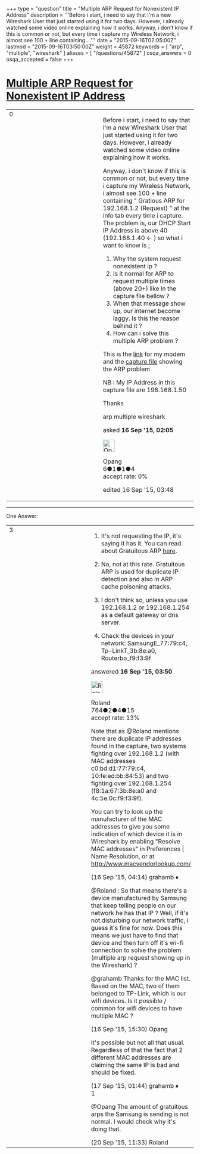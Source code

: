 +++
type = "question"
title = "Multiple ARP Request for Nonexistent IP Address"
description = '''Before i start, i need to say that i&#x27;m a new Wireshark User that just started using it for two days. However, i already watched some video online explaining how it works.  Anyway, i don&#x27;t know if this is common or not, but every time i capture my Wireless Network, i almost see 100 + line containing ...'''
date = "2015-09-16T02:05:00Z"
lastmod = "2015-09-16T03:50:00Z"
weight = 45872
keywords = [ "arp", "multiple", "wireshark" ]
aliases = [ "/questions/45872" ]
osqa_answers = 0
osqa_accepted = false
+++

<div class="headNormal">

# [Multiple ARP Request for Nonexistent IP Address](/questions/45872/multiple-arp-request-for-nonexistent-ip-address)

</div>

<div id="main-body">

<div id="askform">

<table id="question-table" style="width:100%;"><colgroup><col style="width: 50%" /><col style="width: 50%" /></colgroup><tbody><tr class="odd"><td style="width: 30px; vertical-align: top"><div class="vote-buttons"><div id="post-45872-score" class="post-score" title="current number of votes">0</div><div id="favorite-count" class="favorite-count"></div></div></td><td><div id="item-right"><div class="question-body"><p>Before i start, i need to say that i'm a new Wireshark User that just started using it for two days. However, i already watched some video online explaining how it works.</p><p>Anyway, i don't know if this is common or not, but every time i capture my Wireless Network, i almost see 100 + line containing " Gratious ARP for 192.168.1.2 (Request) " at the info tab every time i capture. The problem is, our DHCP Start IP Address is above 40 (192.168.1.40 &lt;- ) so what i want to know is ;</p><ol><li>Why the system request nonexistent ip ?</li><li>Is it normal for ARP to request multiple times (above 20+) like in the capture file bellow ?</li><li>When that message show up, our internet become laggy. Is this the reason behind it ?</li><li>How can i solve this multiple ARP problem ?</li></ol><p>This is the <a href="https://osqa-ask.wireshark.org/upfiles/1_r2nFFAd.PNG">link</a> for my modem and the <a href="https://drive.google.com/open?id=0B7xyxLOLfrxRRXk4SEs3ZW9TRlE">capture file</a> showing the ARP problem</p><p>NB : My IP Address in this capture file are 198.168.1.50</p><p>Thanks</p></div><div id="question-tags" class="tags-container tags">arp multiple wireshark</div><div id="question-controls" class="post-controls"></div><div class="post-update-info-container"><div class="post-update-info post-update-info-user"><p>asked <strong>16 Sep '15, 02:05</strong></p><img src="https://secure.gravatar.com/avatar/58836c7f49882454c437177476f0331a?s=32&amp;d=identicon&amp;r=g" class="gravatar" width="32" height="32" alt="Opang&#39;s gravatar image" /><p>Opang<br />
<span class="score" title="6 reputation points">6</span><span title="1 badges"><span class="badge1">●</span><span class="badgecount">1</span></span><span title="1 badges"><span class="silver">●</span><span class="badgecount">1</span></span><span title="4 badges"><span class="bronze">●</span><span class="badgecount">4</span></span><br />
<span class="accept_rate" title="Rate of the user&#39;s accepted answers">accept rate:</span> <span title="Opang has no accepted answers">0%</span></p></div><div class="post-update-info post-update-info-edited"><p>edited 16 Sep '15, 03:48</p></div></div><div id="comments-container-45872" class="comments-container"></div><div id="comment-tools-45872" class="comment-tools"></div><div class="clear"></div><div id="comment-45872-form-container" class="comment-form-container"></div><div class="clear"></div></div></td></tr></tbody></table>

------------------------------------------------------------------------

<div class="tabBar">

<span id="sort-top"></span>

<div class="headQuestions">

One Answer:

</div>

</div>

<span id="45874"></span>

<div id="answer-container-45874" class="answer">

<table style="width:100%;"><colgroup><col style="width: 50%" /><col style="width: 50%" /></colgroup><tbody><tr class="odd"><td style="width: 30px; vertical-align: top"><div class="vote-buttons"><div id="post-45874-score" class="post-score" title="current number of votes">3</div></div></td><td><div class="item-right"><div class="answer-body"><ol><li><p>It's not requesting the IP, it's saying it has it. You can read about Gratuitous ARP <a href="https://wiki.wireshark.org/Gratuitous_ARP">here</a>.</p></li><li><p>No, not at this rate. Gratuitous ARP is used for duplicate IP detection and also in ARP cache poisoning attacks.</p></li><li><p>I don't think so, unless you use 192.168.1.2 or 192.168.1.254 as a default gateway or dns server.</p></li><li><p>Check the devices in your network: SamsungE_77:79:c4, Tp-LinkT_3b:8e:a0, Routerbo_f9:f3:9f</p></li></ol></div><div class="answer-controls post-controls"></div><div class="post-update-info-container"><div class="post-update-info post-update-info-user"><p>answered <strong>16 Sep '15, 03:50</strong></p><img src="https://secure.gravatar.com/avatar/721b9692d2a30fc3b386b7fae9a44220?s=32&amp;d=identicon&amp;r=g" class="gravatar" width="32" height="32" alt="Roland&#39;s gravatar image" /><p>Roland<br />
<span class="score" title="764 reputation points">764</span><span title="2 badges"><span class="badge1">●</span><span class="badgecount">2</span></span><span title="4 badges"><span class="silver">●</span><span class="badgecount">4</span></span><span title="15 badges"><span class="bronze">●</span><span class="badgecount">15</span></span><br />
<span class="accept_rate" title="Rate of the user&#39;s accepted answers">accept rate:</span> <span title="Roland has 9 accepted answers">13%</span></p></div></div><div id="comments-container-45874" class="comments-container"><span id="45875"></span><div id="comment-45875" class="comment"><div id="post-45875-score" class="comment-score"></div><div class="comment-text"><p>Note that as @Roland mentions there are duplicate IP addresses found in the capture, two systems fighting over 192.168.1.2 (with MAC addresses c0:bd:d1:77:79:c4, 10:fe:ed:bb:84:53) and two fighting over 192.168.1.254 (f8:1a:67:3b:8e:a0 and 4c:5e:0c:f9:f3:9f).</p><p>You can try to look up the manufacturer of the MAC addresses to give you some indication of which device it is in Wireshark by enabling "Resolve MAC addresses" in Preferences | Name Resolution, or at <a href="http://www.macvendorlookup.com/">http://www.macvendorlookup.com/</a></p></div><div id="comment-45875-info" class="comment-info"><span class="comment-age">(16 Sep '15, 04:14)</span> grahamb ♦</div></div><span id="45892"></span><div id="comment-45892" class="comment"><div id="post-45892-score" class="comment-score"></div><div class="comment-text"><p>@Roland : So that means there's a device manufactured by Samsung that keep telling people on our network he has that IP ? Well, if it's not disturbing our network traffic, i guess it's fine for now. Does this means we just have to find that device and then turn off it's wi-fi connection to solve the problem (multiple arp request showing up in the Wireshark) ?</p><p>@grahamb Thanks for the MAC list. Based on the MAC, two of them belonged to TP-Link, which is our wifi devices. Is it possible / common for wifi devices to have multiple MAC ?</p></div><div id="comment-45892-info" class="comment-info"><span class="comment-age">(16 Sep '15, 15:30)</span> Opang</div></div><span id="45905"></span><div id="comment-45905" class="comment"><div id="post-45905-score" class="comment-score"></div><div class="comment-text"><p>It's possible but not all that usual. Regardless of that the fact that 2 different MAC addresses are claiming the same IP is bad and should be fixed.</p></div><div id="comment-45905-info" class="comment-info"><span class="comment-age">(17 Sep '15, 01:44)</span> grahamb ♦</div></div><span id="45974"></span><div id="comment-45974" class="comment"><div id="post-45974-score" class="comment-score">1</div><div class="comment-text"><p>@Opang The amount of gratuitous arps the Samsung is sending is not normal. I would check why it's doing that.</p></div><div id="comment-45974-info" class="comment-info"><span class="comment-age">(20 Sep '15, 11:33)</span> Roland</div></div></div><div id="comment-tools-45874" class="comment-tools"></div><div class="clear"></div><div id="comment-45874-form-container" class="comment-form-container"></div><div class="clear"></div></div></td></tr></tbody></table>

</div>

<div class="paginator-container-left">

</div>

</div>

</div>

